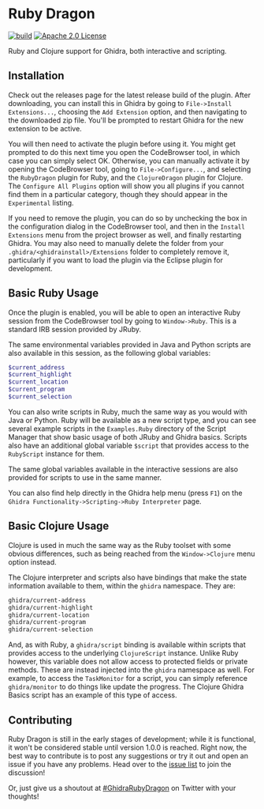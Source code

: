# Ruby Dragon
[![build](https://github.com/goatshriek/ruby-dragon/actions/workflows/build.yml/badge.svg)](https://github.com/goatshriek/ruby-dragon/actions/workflows/build.yml)
[![Apache 2.0 License](https://img.shields.io/badge/license-Apache%202.0-blue.svg)](https://opensource.org/licenses/Apache-2.0)

Ruby and Clojure support for Ghidra, both interactive and scripting.


## Installation
Check out the releases page for the latest release build of the plugin. After
downloading, you can install this in Ghidra by going to
`File->Install Extensions...`, choosing the `Add Extension` option, and then
navigating to the downloaded zip file. You'll be prompted to restart Ghidra
for the new extension to be active.

You will then need to activate the plugin before using it. You might get
prompted to do this next time you open the CodeBrowser tool, in which case you
can simply select OK. Otherwise, you can manually activate it by opening the
CodeBrowser tool, going to `File->Configure...`, and selecting the `RubyDragon`
plugin for Ruby, and the `ClojureDragon` plugin for Clojure. The
`Configure All Plugins` option will show you all plugins if you cannot find
them in a particular category, though they should appear in the `Experimental`
listing.

If you need to remove the plugin, you can do so by unchecking the box in the
configuration dialog in the CodeBrowser tool, and then in the
`Install Extensions` menu from the project browser as well, and finally
restarting Ghidra. You may also need to manually delete the folder from your
`.ghidra/<ghidrainstall>/Extensions` folder to completely remove it,
particularly if you want to load the plugin via the Eclipse plugin for
development.


## Basic Ruby Usage
Once the plugin is enabled, you will be able to open an interactive Ruby session
from the CodeBrowser tool by going to `Window->Ruby`. This is a standard IRB
session provided by JRuby.

The same environmental variables provided in Java and Python scripts are also
available in this session, as the following global variables:

```ruby
$current_address
$current_highlight
$current_location
$current_program
$current_selection
```

You can also write scripts in Ruby, much the same way as you would with Java or
Python. Ruby will be available as a new script type, and you can see several
example scripts in the `Examples.Ruby` directory of the Script Manager that
show basic usage of both JRuby and Ghidra basics. Scripts also have an
additional global variable `$script` that provides access to the `RubyScript`
instance for them.

The same global variables available in the interactive sessions are also
provided for scripts to use in the same manner.

You can also find help directly in the Ghidra help menu (press `F1`) on the 
`Ghidra Functionality->Scripting->Ruby Interpreter` page.


## Basic Clojure Usage
Clojure is used in much the same way as the Ruby toolset with some obvious
differences, such as being reached from the `Window->Clojure` menu option
instead.

The Clojure interpreter and scripts also have bindings that make the state
information available to them, within the `ghidra` namespace. They are:

```clojure
ghidra/current-address
ghidra/current-highlight
ghidra/current-location
ghidra/current-program
ghidra/current-selection
```

And, as with Ruby, a `ghidra/script` binding is available within scripts that
provides access to the underlying `ClojureScript` instance. Unlike Ruby however,
this variable does not allow access to protected fields or private methods.
These are instead injected into the `ghidra` namespace as well. For example, to
access the `TaskMonitor` for a script, you can simply reference `ghidra/monitor`
to do things like update the progress. The Clojure Ghidra Basics script has an
example of this type of access.


## Contributing
Ruby Dragon is still in the early stages of development; while it is
functional, it won't be considered stable until version 1.0.0 is reached. Right
now, the best way to contribute is to post any suggestions or try it out and
open an issue if you have any problems. Head over to the
[issue list](https://github.com/goatshriek/ruby-dragon/issues) to join the
discussion!

Or, just give us a shoutout at
[#GhidraRubyDragon](https://twitter.com/search?q=%23GhidraRubyDragon) on
Twitter with your thoughts!
